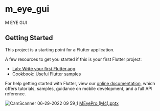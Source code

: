 # m_eye_gui

M EYE GUI

## Getting Started

This project is a starting point for a Flutter application.

A few resources to get you started if this is your first Flutter project:

- [Lab: Write your first Flutter app](https://flutter.dev/docs/get-started/codelab)
- [Cookbook: Useful Flutter samples](https://flutter.dev/docs/cookbook)

For help getting started with Flutter, view our
[online documentation](https://flutter.dev/docs), which offers tutorials,
samples, guidance on mobile development, and a full API reference.


![CamScanner 06-29-2022 09 59_1](https://user-images.githubusercontent.com/109496783/180601743-c1b8bd91-5ad5-4113-b7ef-b8814b338d77.jpg)
[MEyePro (M4).pptx](https://github.com/pksunny/MEYEPRO-WITH-TIMETABLE-FACE-RECOGNITION/files/9173575/MEyePro.M4.pptx)
